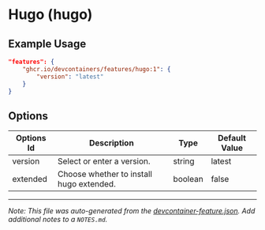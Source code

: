 
# Hugo (hugo)



## Example Usage

```json
"features": {
    "ghcr.io/devcontainers/features/hugo:1": {
        "version": "latest"
    }
}
```

## Options

| Options Id | Description | Type | Default Value |
|-----|-----|-----|-----|
| version | Select or enter a version. | string | latest |
| extended | Choose whether to install hugo extended. | boolean | false |



---

_Note: This file was auto-generated from the [devcontainer-feature.json](https://github.com/devcontainers/features/blob/main/src/hugo/devcontainer-feature.json).  Add additional notes to a `NOTES.md`._
